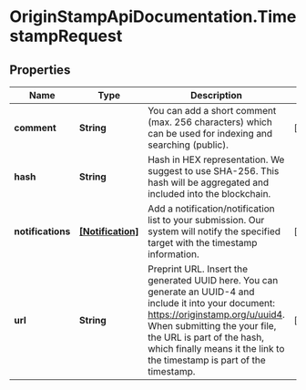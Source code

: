# OriginStampApiDocumentation.TimestampRequest

## Properties
Name | Type | Description | Notes
------------ | ------------- | ------------- | -------------
**comment** | **String** | You can add a short comment (max. 256 characters) which can be used for indexing and searching (public). | [optional] 
**hash** | **String** | Hash in HEX representation. We suggest to use SHA-256. This hash will be aggregated and included into the blockchain. | 
**notifications** | [**[Notification]**](Notification.md) | Add a notification/notification list to your submission. Our system will notify the specified target with the timestamp information. | [optional] 
**url** | **String** | Preprint URL. Insert the generated UUID here. You can generate an UUID-4 and include it into your document: https://originstamp.org/u/uuid4. When submitting the your file, the URL is part of the hash, which finally means it the link to the timestamp is part of the timestamp. | [optional] 


